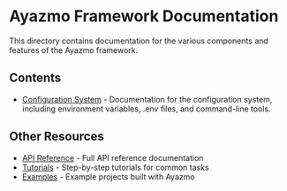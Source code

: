 # Ayazmo Framework Documentation

This directory contains documentation for the various components and features of the Ayazmo framework.

## Contents

- [Configuration System](./configuration.md) - Documentation for the configuration system, including environment variables, .env files, and command-line tools.

## Other Resources

- [API Reference](https://ayazmo.io/api) - Full API reference documentation
- [Tutorials](https://ayazmo.io/tutorials) - Step-by-step tutorials for common tasks
- [Examples](https://ayazmo.io/examples) - Example projects built with Ayazmo 